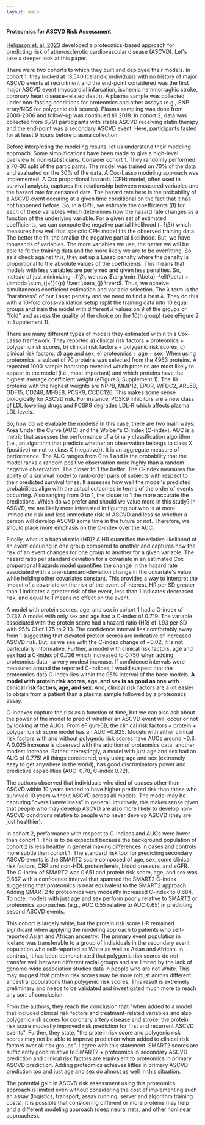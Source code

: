 ```yaml
---
layout: main
---
```


#### Proteomics for ASCVD Risk Assessment

[Helgason et. al, 2023](https://jamanetwork.com/journals/jama/fullarticle/2808522) developed a proteomics-based approach for predicting risk of atherosclerotic cardiovascular disease (ASCVD). Let's take a deeper look at this paper. 

There were two cohorts to which they built and deployed their models. In cohort 1, they looked at 13,540 Icelandic individuals with no history of major ASCVD events at recruitment and the end-point considered was the first major ASCVD event (myocardial infarcation, ischemic hemmorraghic stroke, coronary heart disease-related death). A plasma sample was collected under non-fasting conditions for proteomics and other assays (e.g., SNP array/NGS for polygenic risk scores). Plasma sampling was done from 2000-2006 and follow-up was continued till 2018. In cohort 2, data was collected from 6,791 participants with stable ASCVD receiving statin therapy and the end-point was a secondary ASCVD event. Here, participants fasted for at least 9 hours before plasma collection. 

Before interpreting the modeling results, let us understand their modeling approach. Some simplifications have been made to give a high-level overview to non-statisticians. Consider cohort 1. They randomly performed a 70-30 split of the participants. The model was trained on 70% of the data and evaluated on the 30% of the data. A Cox-Lasso modeling approach was implemented. A Cox proportional hazards (CPH) model, often used in survival analysis, captures the relationship between measured variables and the hazard rate for censored data. The hazard rate here is the probability of a ASCVD event occuring at a given time conditional on the fact that it has not happened before. So, in a CPH, we estimate the coefficients ($\beta$) for each of these variables which determines how the hazard rate changes as a function of the underlying variable. For a given set of estimated coefficients, we can compute the negative partial likelihood ($-\ell(\beta)$) which measures how well that speicfic CPH model fits the observed training data. The better the fit, the smaller the negative partial likelihood. But, we have thousands of variables. The more variables we use, the better we will be able to fit the training data and the more likely we are to be overfitting. So, as a check against this, they set up a Lasso penalty where the penalty is proportional to the absolute values of the coefficients. This means that models with less variables are perferred and given less penalties. So, instead of just minimizing $-\ell(\beta)$, we now $\arg \min_{\beta} -\ell(\beta) + \lambda \sum_{j=1}^{p} \lvert \beta_{j} \rvert$. Thus, we acheive simultaneous coefficient estimation and variable selection. The $\lambda$ term is the "harshness" of our Lasso penalty and we need to find a best $\lambda$. They do this with a 10-fold cross-validation setup (split the training data into 10 equal groups and train the model with different $\lambda$ values on 9 of the groups or "fold" and assess the quality of the choice on the 10th group) (see eFigure 2 in Supplement 1). 

There are many different types of models they estimated within this Cox-Lasso framework. They reported a) clinical risk factors + proteomics + polygenic risk scores, b) clinical risk factors + polygenic risk scores, c) clinical risk factors, d) age and sex, e) proteomics + age + sex. When using proteomics, a subset of 70 proteins was selected from the 4963 proteins. A repeated 1000 sample bootstrap revealed which proteins are most likely to appear in the model (i.e., most important) and which proteins have the highest average coefficient weight (eFigure3, Supplement 1). The 10 proteins with the highest weights are NPPB, MMP12, EPOR, WFDC2, ARL5B, GDF15, CD248, MFGE8, PCSK9, CCDC126. This makes some sense biologically for ASCVD risk. For instance, PCSK9 inhibitors are a new class of LDL lowering drugs and PCSK9 degrades LDL-R which affects plasma LDL levels. 

So, how do we evaluate the models? In this case, there are two main ways: Area Under the Curve (AUC) and the Wolber's C-Index (C-index). AUC is a metric that assesses the performance of a binary classification algorithm (i.e., an algorithm that predicts whether an observation belongs to class X {positive} or not to class X {negative}). It is an aggregate measure of performance. The AUC ranges from 0 to 1 and is the probability that the model ranks a random positive observation more highly than a random negative observation. The closer to 1 the better. The C-index measures the ability of a survival model to rank-order pairs of subjects with respect to their predicted survival times. It assesses how well the model's predicted probabilities align with the actual outcomes in terms of the order of events occurring. Also ranging from 0 to 1, the closer to 1 the more accurate the predictions. Which do we prefer and should we value more in this study? In ASCVD, we are likely more interested in figuring out who is at more immediate risk and less immediate risk of ASCVD and less so whether a person will develop ASCVD some time in the future or not. Therefore, we should place more emphasis on the C-index over the AUC. 

Finally, what is a hazard ratio (HR)? A HR quantifies the relative likelihood of an event occuring in one group compared to another and captures how the risk of an event changes for one group to another for a given variable. The hazard ratio per standard deviation for a covariate in an estimated Cox proportional hazards model quantifies the change in the hazard rate associated with a one-standard-deviation change in the covariate's value, while holding other covariates constant. This provides a way to interpret the impact of a covariate on the risk of the event of interest. HR per SD greater than 1 indicates a greater risk of the event, less than 1 indicates decreased risk, and equal to 1 means no effect on the event. 

A model with protein scores, age, and sex in cohort 1 had a C-index of 0.737. A model with only sex and age had a C-index of 0.719. The variable associated with the protein score had a hazard ratio (HR) of 1.93 per SD with 95% CI of 1.75 to 2.13. The confidence interval lies comfortably away from 1 suggesting that elevated protein scores are indicative of increased ASCVD risk. But, as we see with the C-index change of ~0.02, it is not particularly informative. Further, a model with clinical risk factors, age and sex had a C-index of 0.736 which increased to 0.750 when adding proteomics data - a very modest increase. If confidence intervals were measured around the reported C-indices, I would suspect that the proteomics data C-index lies within the 95% interval of the base models. **A model with protein risk scores, age, and sex is as good as one with clinical risk factors, age, and sex**. And, clinical risk factors are a lot easier to obtain from a patient than a plasma sample followed by a proteomics assay. 

C-indexes capture the risk as a function of time, but we can also ask about the power of the model to predict whether an ASCVD event will occur or not by looking at the AUCs. From eFigure6B, the clinical risk factors + protein + polygenic risk score model has an AUC ~0.825. Models with either clinical risk factors with and without polygenic risk scores have AUCs around ~0.8. A 0.025 increase is observed with the addition of proteomics data, another modest increase. Rather interestingly, a model with just age and sex had an AUC of 0.775! All things considered, only using age and sex (extremely easy to get anywhere in the world), has good discriminatory power and predictive capabilities (AUC: 0.78, C-index 0.72).

The authors observed that individuals who died of causes other than ASCVD within 10 years tended to have higher predicted risk than those who survived 10 years without ASCVD across all models. The model may be capturing "overall unwellness" in general. Intuitively, this makes sense given that people who may develop ASCVD are also more likely to develop non-ASCVD conditions relative to people who never develop ASCVD (they are just healthier). 

In cohort 2, performance with respect to C-indices and AUCs were lower than cohort 1. This is to be expected because the background population of cohort 2 is less healthy in general making differences in cases and controls more subtle than cohort 1. The standard risk tool for predicting secondary ASCVD events is the SMART2 score composed of age, sex, some clinical risk factors, CRP and non-HDL protein levels, blood pressure, and eGFR. The C-index of SMART2 was 0.651 and protein risk score, age, and sex was 0.667 with a confidence interval that spanned the SMART2 C-index suggesting that proteomics is near equivalent to the SMART2 approach. Adding SMART2 to proteomics very modestly increased C-index to 0.684. To note, models with just age and sex perform poorly relative to SMART2 or proteomics approaches (e.g., AUC 0.55 relative to AUC 0.65) in predicting second ASCVD events. 

This cohort is largely white, but the protein risk score HR remained significant when applying the modeling approach to patients who self-reported Asian and African ancestry. The primary event population in Iceland was transferable to a group
of individuals in the secondary event population who self-reported as White as well as Asian and African. In contrast, it
has been demonstrated that polygenic risk scores do not transfer well between different racial groups and are limited by the
lack of genome-wide association studies data in people who are not White. This may suggest that protein risk scores may be more robust across different ancestral populations than polygenic risk scores. This result is extremely preliminary and needs to be validated and investigated much more to reach any sort of conclusion. 

From the authors, they reach the conclusion that "when added to a model that included clinical risk factors and treatment-related variables and also polygenic risk scores for coronary artery disease and stroke, the protein risk score modestly improved risk prediction for first and recurrent ASCVD events". Further, they state, "the protein risk score and polygenic risk scores may not be able to improve prediction when added to clinical risk factors over all risk groups". I agree with this statement. SMART2 scores are sufficiently good relative to SMART2 + proteomics in secondary ASCVD prediction and clinical risk factors are equivalent to proteomics in primary ASCVD prediction. Adding proteomics achieves littles in primary ASCVD prediction too and just age and sex do almost as well in this situation. 

The potential gain in ASCVD risk assessment using this proteomics approach is limited even without considering the cost of implementing such an assay (logistics, transport, assay running, server and algorithm training costs). It is possible that considering different or more proteins may help and a different modeling approach (deep neural nets, and other nonlinear approaches). 












































